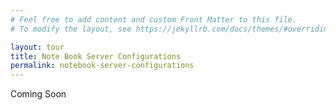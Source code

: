 ```yaml
---
# Feel free to add content and custom Front Matter to this file.
# To modify the layout, see https://jekyllrb.com/docs/themes/#overriding-theme-defaults

layout: tour
title: Note Book Server Configurations
permalink: notebook-server-configurations
---
```


Coming Soon